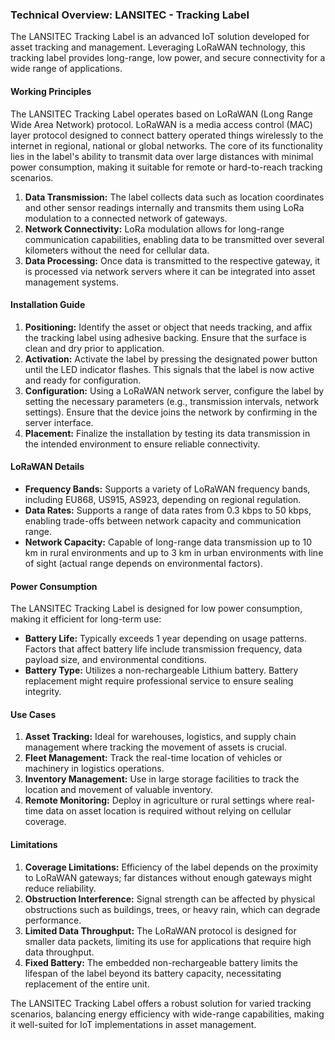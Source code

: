### Technical Overview: LANSITEC - Tracking Label

The LANSITEC Tracking Label is an advanced IoT solution developed for asset tracking and management. Leveraging LoRaWAN technology, this tracking label provides long-range, low power, and secure connectivity for a wide range of applications.

#### Working Principles

The LANSITEC Tracking Label operates based on LoRaWAN (Long Range Wide Area Network) protocol. LoRaWAN is a media access control (MAC) layer protocol designed to connect battery operated things wirelessly to the internet in regional, national or global networks. The core of its functionality lies in the label's ability to transmit data over large distances with minimal power consumption, making it suitable for remote or hard-to-reach tracking scenarios.

1. **Data Transmission:** The label collects data such as location coordinates and other sensor readings internally and transmits them using LoRa modulation to a connected network of gateways.
2. **Network Connectivity:** LoRa modulation allows for long-range communication capabilities, enabling data to be transmitted over several kilometers without the need for cellular data.
3. **Data Processing:** Once data is transmitted to the respective gateway, it is processed via network servers where it can be integrated into asset management systems.

#### Installation Guide

1. **Positioning:** Identify the asset or object that needs tracking, and affix the tracking label using adhesive backing. Ensure that the surface is clean and dry prior to application.
2. **Activation:** Activate the label by pressing the designated power button until the LED indicator flashes. This signals that the label is now active and ready for configuration.
3. **Configuration:** Using a LoRaWAN network server, configure the label by setting the necessary parameters (e.g., transmission intervals, network settings). Ensure that the device joins the network by confirming in the server interface.
4. **Placement:** Finalize the installation by testing its data transmission in the intended environment to ensure reliable connectivity.

#### LoRaWAN Details

- **Frequency Bands:** Supports a variety of LoRaWAN frequency bands, including EU868, US915, AS923, depending on regional regulation.
- **Data Rates:** Supports a range of data rates from 0.3 kbps to 50 kbps, enabling trade-offs between network capacity and communication range.
- **Network Capacity:** Capable of long-range data transmission up to 10 km in rural environments and up to 3 km in urban environments with line of sight (actual range depends on environmental factors).

#### Power Consumption

The LANSITEC Tracking Label is designed for low power consumption, making it efficient for long-term use:

- **Battery Life:** Typically exceeds 1 year depending on usage patterns. Factors that affect battery life include transmission frequency, data payload size, and environmental conditions.
- **Battery Type:** Utilizes a non-rechargeable Lithium battery. Battery replacement might require professional service to ensure sealing integrity.

#### Use Cases

1. **Asset Tracking:** Ideal for warehouses, logistics, and supply chain management where tracking the movement of assets is crucial.
2. **Fleet Management:** Track the real-time location of vehicles or machinery in logistics operations.
3. **Inventory Management:** Use in large storage facilities to track the location and movement of valuable inventory.
4. **Remote Monitoring:** Deploy in agriculture or rural settings where real-time data on asset location is required without relying on cellular coverage.

#### Limitations

1. **Coverage Limitations:** Efficiency of the label depends on the proximity to LoRaWAN gateways; far distances without enough gateways might reduce reliability.
2. **Obstruction Interference:** Signal strength can be affected by physical obstructions such as buildings, trees, or heavy rain, which can degrade performance.
3. **Limited Data Throughput:** The LoRaWAN protocol is designed for smaller data packets, limiting its use for applications that require high data throughput.
4. **Fixed Battery:** The embedded non-rechargeable battery limits the lifespan of the label beyond its battery capacity, necessitating replacement of the entire unit.

The LANSITEC Tracking Label offers a robust solution for varied tracking scenarios, balancing energy efficiency with wide-range capabilities, making it well-suited for IoT implementations in asset management.